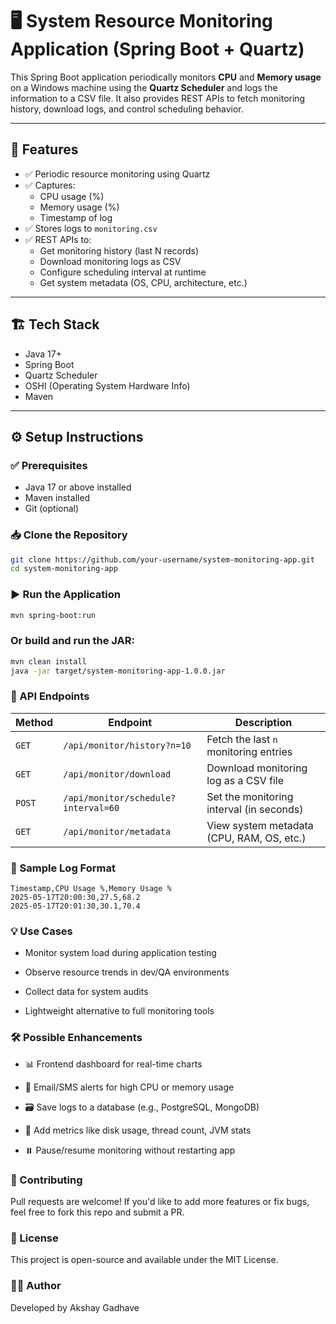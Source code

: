 # 🖥️ System Resource Monitoring Application (Spring Boot + Quartz)

This Spring Boot application periodically monitors **CPU** and **Memory usage** on a Windows machine using the **Quartz Scheduler** and logs the information to a CSV file. It also provides REST APIs to fetch monitoring history, download logs, and control scheduling behavior.

---

## 🚀 Features

- ✅ Periodic resource monitoring using Quartz
- ✅ Captures:
    - CPU usage (%)
    - Memory usage (%)
    - Timestamp of log
- ✅ Stores logs to `monitoring.csv`
- ✅ REST APIs to:
    - Get monitoring history (last N records)
    - Download monitoring logs as CSV
    - Configure scheduling interval at runtime
    - Get system metadata (OS, CPU, architecture, etc.)

---

## 🏗️ Tech Stack

- Java 17+
- Spring Boot
- Quartz Scheduler
- OSHI (Operating System Hardware Info)
- Maven

---

## ⚙️ Setup Instructions

### ✅ Prerequisites

- Java 17 or above installed
- Maven installed
- Git (optional)

### 📥 Clone the Repository

```bash
git clone https://github.com/your-username/system-monitoring-app.git
cd system-monitoring-app
```

### ▶️ Run the Application
```bash
mvn spring-boot:run
```
### Or build and run the JAR:
```bash
mvn clean install
java -jar target/system-monitoring-app-1.0.0.jar
```
### 📡 API Endpoints
| Method | Endpoint                           | Description                               |
| ------ |------------------------------------| ----------------------------------------- |
| `GET`  | `/api/monitor/history?n=10`        | Fetch the last `n` monitoring entries     |
| `GET`  | `/api/monitor/download`          | Download monitoring log as a CSV file     |
| `POST` | `/api/monitor/schedule?interval=60` | Set the monitoring interval (in seconds)  |
| `GET`  | `/api/monitor/metadata`         | View system metadata (CPU, RAM, OS, etc.) |

### 🧾 Sample Log Format
```text
Timestamp,CPU Usage %,Memory Usage %
2025-05-17T20:00:30,27.5,68.2
2025-05-17T20:01:30,30.1,70.4

```

### 💡 Use Cases
- Monitor system load during application testing

- Observe resource trends in dev/QA environments

- Collect data for system audits

- Lightweight alternative to full monitoring tools

### 🛠️ Possible Enhancements
- 📊 Frontend dashboard for real-time charts

- 🔔 Email/SMS alerts for high CPU or memory usage

- 🗃️ Save logs to a database (e.g., PostgreSQL, MongoDB)

- 🔌 Add metrics like disk usage, thread count, JVM stats

- ⏸️ Pause/resume monitoring without restarting app

### 🙌 Contributing
Pull requests are welcome! If you'd like to add more features or fix bugs, feel free to fork this repo and submit a PR.

### 📝 License
This project is open-source and available under the MIT License.

### 👨‍💻 Author
Developed by Akshay Gadhave




